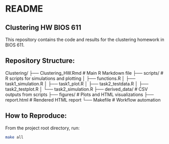 # README
## Clustering HW BIOS 611
This repository contains the code and results for the clustering homework in BIOS 611. 
## Repository Structure:
Clustering/
├── Clustering_HW.Rmd          # Main R Markdown file
├── scripts/                   # R scripts for simulations and plotting
│   ├── functions.R
│   ├── task1_simulation.R
│   ├── task1_plot.R
│   ├── task2_testdata.R
│   ├── task2_testplot.R
│   └── task2_simulation.R
├── derived_data/              # CSV outputs from scripts
├── figures/                   # Plots and HTML visualizations
├── report.html                # Rendered HTML report
└── Makefile                   # Workflow automation

## How to Reproduce:
From the project root directory, run:
```bash
make all
```
